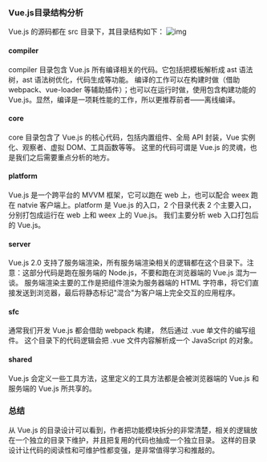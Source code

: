 ### Vue.js目录结构分析
Vue.js 的源码都在 src 目录下，其目录结构如下：
![img](http://chuantu.biz/t6/341/1531454509x-1566673177.png)

#### compiler
compiler 目录包含 Vue.js 所有编译相关的代码。它包括把模板解析成 ast 语法树，ast 语法树优化，代码生成等功能。
编译的工作可以在构建时做（借助 webpack、vue-loader 等辅助插件）；也可以在运行时做，使用包含构建功能的 Vue.js。显然，编译是一项耗性能的工作，所以更推荐前者——离线编译。

#### core
core 目录包含了 Vue.js 的核心代码，包括内置组件、全局 API 封装，Vue 实例化、观察者、虚拟 DOM、工具函数等等。
这里的代码可谓是 Vue.js 的灵魂，也是我们之后需要重点分析的地方。

#### platform
Vue.js 是一个跨平台的 MVVM 框架，它可以跑在 web 上，也可以配合 weex 跑在 natvie 客户端上。platform 是 Vue.js 的入口，2 个目录代表 2 个主要入口，分别打包成运行在 web 上和 weex 上的 Vue.js。
我们主要分析 web 入口打包后的 Vue.js。

#### server
Vue.js 2.0 支持了服务端渲染，所有服务端渲染相关的逻辑都在这个目录下。注意：这部分代码是跑在服务端的 Node.js，不要和跑在浏览器端的 Vue.js 混为一谈。
服务端渲染主要的工作是把组件渲染为服务器端的 HTML 字符串，将它们直接发送到浏览器，最后将静态标记"混合"为客户端上完全交互的应用程序。

#### sfc
通常我们开发 Vue.js 都会借助 webpack 构建， 然后通过 .vue 单文件的编写组件。
这个目录下的代码逻辑会把 .vue 文件内容解析成一个 JavaScript 的对象。

#### shared
Vue.js 会定义一些工具方法，这里定义的工具方法都是会被浏览器端的 Vue.js 和服务端的 Vue.js 所共享的。

### 总结
从 Vue.js 的目录设计可以看到，作者把功能模块拆分的非常清楚，相关的逻辑放在一个独立的目录下维护，并且把复用的代码也抽成一个独立目录。
这样的目录设计让代码的阅读性和可维护性都变强，是非常值得学习和推敲的。
